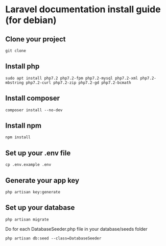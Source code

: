 # Laravel documentation install guide (for debian)

## Clone your project
```
git clone
```

## Install php
```
sudo apt install php7.2 php7.2-fpm php7.2-mysql php7.2-xml php7.2-mbstring php7.2-curl php7.2-zip php7.2-gd php7.2-bcmath
```

## Install composer
```
composer install --no-dev
```

## Install npm
```
npm install
```

## Set up your .env file
```
cp .env.example .env
```

## Generate your app key
```
php artisan key:generate
```

## Set up your database
```
php artisan migrate
```
Do for each DatabaseSeeder.php file in your database/seeds folder
```
php artisan db:seed --class=DatabaseSeeder
```